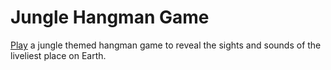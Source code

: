 # Jungle Hangman Game
[Play](https://jeffpball.github.io/Word-Guess-Game/index.html) a jungle themed hangman game to reveal the sights and sounds of the liveliest place on Earth.